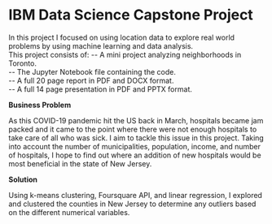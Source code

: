 # IBM Data Science Capstone Project  

In this project I focused on using location data to explore real world problems by using machine learning and data analysis.  
This project consists of:
-- A mini project analyzing neighborhoods in Toronto.  
-- The Jupyter Notebook file containing the code.  
-- A full 20 page report in PDF and DOCX format.  
-- A full 14 page presentation in PDF and PPTX format.  

**Business Problem**  

As this COVID-19 pandemic hit the US back in March, hospitals became jam packed and it came to the point where there were not enough hospitals to take care of all who was sick.  I aim to tackle this issue in this project. Taking into account the number of municipalities, population, income, and number of hospitals, I hope to find out where an addition of new hospitals would be most beneficial in the state of New Jersey.  

**Solution**  

Using k-means clustering, Foursquare API, and linear regression, I explored and clustered the counties in New Jersey to determine any outliers based on the different numerical variables.  

